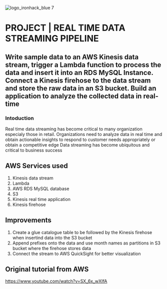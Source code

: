 
![logo_ironhack_blue 7](https://marvel-b1-cdn.bc0a.com/f00000000243109/1x5o5mujiug388ttap1p8s17-wpengine.netdna-ssl.com/wp-content/uploads/2020/12/AWS-logo-2-400x300.jpg)
# PROJECT | REAL TIME DATA STREAMING PIPELINE
## Write sample data to an AWS Kinesis data stream, trigger a Lambda function to process the data and insert it into an RDS MySQL Instance. Connect a Kinesis firehose to the data stream and store the raw data in an S3 bucket. Build an application to analyze the collected data in real-time
### Intoduction
Real time data streaming has become critical to many organization especialy those in retail. Organizations need to analyze data in real time and obtain actionable insights to respond to customer needs appropriately or obtain a competitive edge
Data streaming has become ubiquitous and critical to business success

## AWS Services used
1. Kinesis data stream
2. Lambda
3. AWS RDS MySQL database
4. S3
5. Kinesis real time application
6. Kinesis firehose

## Improvements
1. Create a glue catalogue table to be followed by the Kinesis firehose when insertind data into the S3 bucket
2. Append prefixes onto the data and use month names as partitions in S3 bucket where the firehose stores data
3. Connect the stream to AWS QuickSight for better visualization

## Original tutorial from AWS
https://www.youtube.com/watch?v=SX_6x_wXIfA
